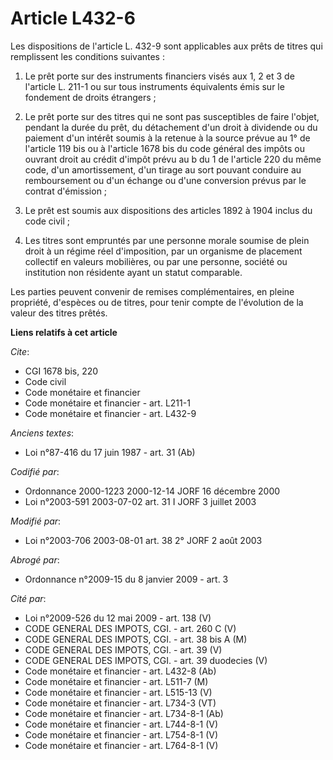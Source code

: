 # Article L432-6

Les dispositions de l'article L. 432-9 sont applicables aux prêts de titres qui remplissent les conditions suivantes :

1. Le prêt porte sur des instruments financiers visés aux 1, 2 et 3 de l'article L. 211-1 ou sur tous instruments équivalents
émis sur le fondement de droits étrangers ;

2. Le prêt porte sur des titres qui ne sont pas susceptibles de faire l'objet, pendant la durée du prêt, du détachement d'un
droit à dividende ou du paiement d'un intérêt soumis à la retenue à la source prévue au 1° de l'article 119 bis ou à
l'article 1678 bis du code général des impôts ou ouvrant droit au crédit d'impôt prévu au b du 1 de l'article 220 du même
code, d'un amortissement, d'un tirage au sort pouvant conduire au remboursement ou d'un échange ou d'une conversion prévus
par le contrat d'émission ;

3. Le prêt est soumis aux dispositions des articles 1892 à 1904 inclus du code civil ;

4. Les titres sont empruntés par une personne morale soumise de plein droit à un régime réel d'imposition, par un organisme
de placement collectif en valeurs mobilières, ou par une personne, société ou institution non résidente ayant un statut
comparable.

Les parties peuvent convenir de remises complémentaires, en pleine propriété, d'espèces ou de titres, pour tenir compte de
l'évolution de la valeur des titres prêtés.

**Liens relatifs à cet article**

_Cite_:

  - CGI 1678 bis, 220
  - Code civil
  - Code monétaire et financier
  - Code monétaire et financier - art. L211-1
  - Code monétaire et financier - art. L432-9

_Anciens textes_:

  - Loi n°87-416 du 17 juin 1987 - art. 31 (Ab)

_Codifié par_:

  - Ordonnance 2000-1223 2000-12-14 JORF 16 décembre 2000
  - Loi n°2003-591 2003-07-02 art. 31 I JORF 3 juillet 2003

_Modifié par_:

  - Loi n°2003-706 2003-08-01 art. 38 2° JORF 2 août 2003

_Abrogé par_:

  - Ordonnance n°2009-15 du 8 janvier 2009 - art. 3

_Cité par_:

  - Loi n°2009-526 du 12 mai 2009 - art. 138 (V)
  - CODE GENERAL DES IMPOTS, CGI. - art. 260 C (V)
  - CODE GENERAL DES IMPOTS, CGI. - art. 38 bis A (M)
  - CODE GENERAL DES IMPOTS, CGI. - art. 39 (V)
  - CODE GENERAL DES IMPOTS, CGI. - art. 39 duodecies (V)
  - Code monétaire et financier - art. L432-8 (Ab)
  - Code monétaire et financier - art. L511-7 (M)
  - Code monétaire et financier - art. L515-13 (V)
  - Code monétaire et financier - art. L734-3 (VT)
  - Code monétaire et financier - art. L734-8-1 (Ab)
  - Code monétaire et financier - art. L744-8-1 (V)
  - Code monétaire et financier - art. L754-8-1 (V)
  - Code monétaire et financier - art. L764-8-1 (V)
